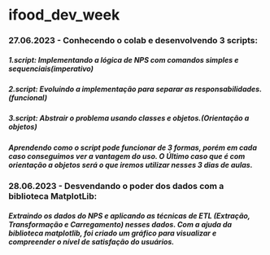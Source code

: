 # ifood_dev_week

### 27.06.2023 - Conhecendo o colab e desenvolvendo 3 scripts:
##### 1.script: Implementando a lógica de NPS com comandos simples e sequenciais(imperativo)
##### 2.script: Evoluindo a implementação para separar as responsabilidades.(funcional)
##### 3.script: Abstrair o problema usando classes e objetos.(Orientação a objetos)

##### Aprendendo como o script pode funcionar de 3 formas, porém em cada caso conseguimos ver a vantagem do uso. O Último caso que é com orientação a objetos será o que iremos utilizar nesses 3 dias de aulas.

### 28.06.2023 - Desvendando o poder dos dados com a biblioteca MatplotLib:

##### Extraindo os dados do NPS e aplicando as técnicas de ETL (Extração, Transformação e Carregamento) nesses dados. Com a ajuda da biblioteca matplotlib, foi criado um gráfico para visualizar e compreender o nível de satisfação do usuários.
